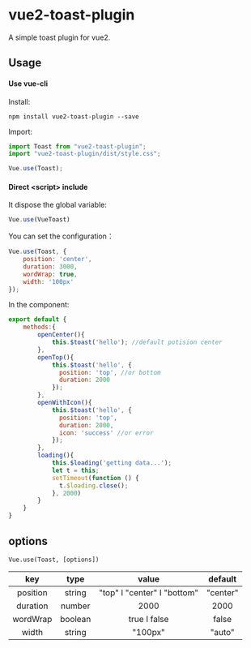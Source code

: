 # vue2-toast-plugin
A simple toast plugin for vue2.

## Usage
#### Use vue-cli
Install:
```
npm install vue2-toast-plugin --save

```
Import:
```javascript
import Toast from "vue2-toast-plugin";
import "vue2-toast-plugin/dist/style.css";

Vue.use(Toast);
```
#### Direct &lt;script&gt; include
It dispose the global variable:
```javascript
Vue.use(VueToast)
```

You can set the configuration：

```javascript
Vue.use(Toast, {
    position: 'center',
    duration: 3000,
    wordWrap: true,
    width: '100px'
});
```

In the component:
```javascript
export default {
    methods:{
        openCenter(){
            this.$toast('hello'); //default potision center
        },
        openTop(){
            this.$toast('hello', {
              position: 'top', //or bottom
              duration: 2000
            });
        },
        openWithIcon(){
            this.$toast('hello', {
              position: 'top',
              duration: 2000,
              icon: 'success' //or error
            });
        },
        loading(){
            this.$loading('getting data...');
            let t = this;
            setTimeout(function () {
              t.$loading.close();
            }, 2000)
        }
    }
}
```

## options
    Vue.use(Toast, [options])

| key    | type |  value  | default |
| :----: |:----:   | :----: | :----: |
| position |  string  | "top" &Iota; "center" &Iota; "bottom" | "center"|
| duration |  number  |  2000 | 2000|
| wordWrap |   boolean    |  true &Iota; false | false|
| width | string | "100px" | "auto" |
